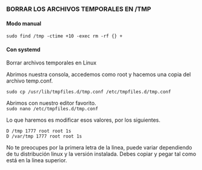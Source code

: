### BORRAR LOS ARCHIVOS TEMPORALES EN /TMP


#### Modo manual

 `sudo find /tmp -ctime +10 -exec rm -rf {} +`

#### Con systemd

Borrar archivos temporales en Linux

Abrimos nuestra consola, accedemos como root y hacemos una copia del archivo temp.conf.  

`sudo cp /usr/lib/tmpfiles.d/tmp.conf /etc/tmpfiles.d/tmp.conf`

Abrimos con nuestro editor favorito.  
`sudo nano /etc/tmpfiles.d/tmp.conf`

Lo que haremos es modificar esos valores, por los siguientes.  
```
D /tmp 1777 root root 1s
D /var/tmp 1777 root root 1s
```

No te preocupes por la primera letra de la linea, puede variar dependiendo de tu distribución linux y la versión instalada. Debes copiar y pegar tal como está en la linea superior.

